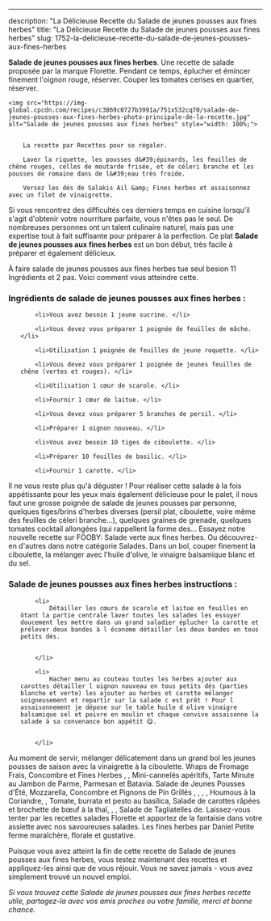 ---
description: "La Délicieuse Recette du Salade de jeunes pousses aux fines herbes"
title: "La Délicieuse Recette du Salade de jeunes pousses aux fines herbes"
slug: 1752-la-delicieuse-recette-du-salade-de-jeunes-pousses-aux-fines-herbes

<p>
	<strong>Salade de jeunes pousses aux fines herbes</strong>. 
	Une recette de salade proposée par la marque Florette. Pendant ce temps, éplucher et émincer finement l&#39;oignon rouge, réserver. Couper les tomates cerises en quartier, réserver.
</p>
<p>
	
	<img src="https://img-global.cpcdn.com/recipes/c3869c0727b3991a/751x532cq70/salade-de-jeunes-pousses-aux-fines-herbes-photo-principale-de-la-recette.jpg" alt="Salade de jeunes pousses aux fines herbes" style="width: 100%;">
	
	
		La recette par Recettes pour se régaler.
	
		Laver la riquette, les pousses d&#39;épinards, les feuilles de chêne rouges, celles de moutarde frisée, et de céleri branche et les pousses de romaine dans de l&#39;eau très froide.
	
		Versez les dés de Salakis Ail &amp; Fines herbes et assaisonnez avec un filet de vinaigrette.
	
</p>

Si vous rencontrez des difficultés ces derniers temps en cuisine lorsqu'il s'agit d'obtenir votre nourriture parfaite, vous n'êtes pas le seul. De nombreuses personnes ont un talent culinaire naturel, mais pas une expertise tout à fait suffisante pour préparer à la perfection. Ce plat <strong> Salade de jeunes pousses aux fines herbes </strong> est un bon début, très facile à préparer et également délicieux.

<!--inarticleads1-->

À faire salade de jeunes pousses aux fines herbes tue seul besion 11 Ingrédients et 2 pas. Voici comment vous atteindre cette.

<h3>Ingrédients de salade de jeunes pousses aux fines herbes :</h3>

<ol>
	
		<li>Vous avez besoin 1 jeune sucrine. </li>
	
		<li>Vous devez vous préparer 1 poignée de feuilles de mâche. </li>
	
		<li>Utilisation 1 poignée de feuilles de jeune roquette. </li>
	
		<li>Vous devez vous préparer 1 poignée de jeunes feuilles de chêne (vertes et rouges). </li>
	
		<li>Utilisation 1 cœur de scarole. </li>
	
		<li>Fournir 1 cœur de laitue. </li>
	
		<li>Vous devez vous préparer 5 branches de persil. </li>
	
		<li>Préparer 1 oignon nouveau. </li>
	
		<li>Vous avez besoin 10 tiges de ciboulette. </li>
	
		<li>Préparer 10 feuilles de basilic. </li>
	
		<li>Fournir 1 carotte. </li>
	
</ol>

Il ne vous reste plus qu&#39;à déguster ! Pour réaliser cette salade à la fois appétissante pour les yeux mais également délicieuse pour le palet, il nous faut une grosse poignée de salade de jeunes pousses par personne, quelques tiges/brins d&#39;herbes diverses (persil plat, ciboulette, voire même des feuilles de cèleri branche…), quelques graines de grenade, quelques tomates cocktail allongées (qui rappellent la forme des… Essayez notre nouvelle recette sur FOOBY: Salade verte aux fines herbes. Ou découvrez-en d&#39;autres dans notre catégorie Salades. Dans un bol, couper finement la ciboulette, la mélanger avec l&#39;huile d&#39;olive, le vinaigre balsamique blanc et du sel. 

<!--inarticleads2-->

<h3>Salade de jeunes pousses aux fines herbes instructions :</h3>

<ol>
	
		<li>
			Détailler les cœurs de scarole et laitue en feuilles en ôtant la partie centrale laver toutes les salades les essuyer doucement les mettre dans un grand saladier éplucher la carotte et prélever deux bandes à l économe détailler les deux bandes en tous petits dés.
			
			
		</li>
	
		<li>
			Hacher menu au couteau toutes les herbes ajouter aux carottes détailler l oignon nouveau en tous petits dés (parties blanche et verte) les ajouter au herbes et carotte mélanger soigneusement et repartir sur la salade c est prêt ! Pour l assaisonnement je dépose sur le table huile d olive vinaigre balsamique sel et poivre en moulin et chaque convive assaisonne la salade à sa convenance bon appétit 😋.
			
			
		</li>
	
</ol>

Au moment de servir, mélanger délicatement dans un grand bol les jeunes pousses de saison avec la vinaigrette à la ciboulette. Wraps de Fromage Frais, Concombre et Fines Herbes , , Mini-cannelés apéritifs, Tarte Minute au Jambon de Parme, Parmesan et Batavia. Salade de Jeunes Pousses d&#39;Été, Mozzarella, Concombre et Pignons de Pin Grillés , , , , Houmous à la Coriandre, , Tomate, burrata et pesto au basilica, Salade de carottes râpées et brochette de bœuf à la thaï, , , Salade de Tagliatelles de. Laissez-vous tenter par les recettes salades Florette et apportez de la fantaisie dans votre assiette avec nos savoureuses salades. Les fines herbes par Daniel Petite ferme maraîchère, florale et gustative. 

<!--inarticleads1-->

<p>
Puisque vous avez atteint la fin de cette recette de Salade de jeunes pousses aux fines herbes, vous testez maintenant des recettes et appliquez-les ainsi que de vous réjouir. Vous ne savez jamais - vous avez simplement trouvé un nouvel emploi.
</p>

<p>
<i>Si vous trouvez cette Salade de jeunes pousses aux fines herbes recette utile, partagez-la avec vos amis proches ou votre famille, merci et bonne chance.</i>
</p>
